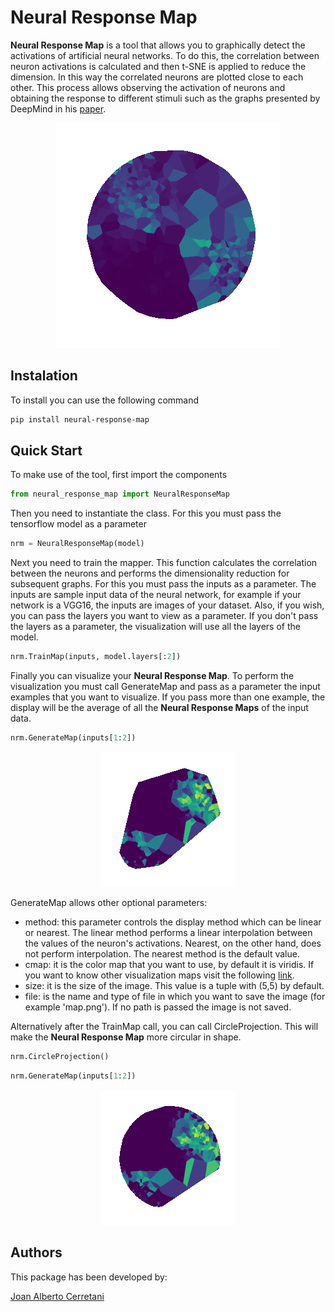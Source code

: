 # Neural Response Map

**Neural Response Map** is a tool that allows you to graphically detect the activations of artificial neural networks. To do this, the correlation between neuron activations is calculated and then t-SNE is applied to reduce the dimension. In this way the correlated neurons are plotted close to each other. This process allows observing the activation of neurons and obtaining the response to different stimuli such as the graphs presented by DeepMind in his [paper](https://arxiv.org/pdf/1807.01281.pdf).

<p align="center">
    <img src="https://github.com/joancerretani/NeuralResponseMap/blob/main/examples/neuralmap1.png">
</p>

## Instalation

To install you can use the following command

```bash
pip install neural-response-map
```

## Quick Start

To make use of the tool, first import the components

```python
from neural_response_map import NeuralResponseMap
```
Then you need to instantiate the class. For this you must pass the tensorflow model as a parameter

```python
nrm = NeuralResponseMap(model)
```

Next you need to train the mapper. This function calculates the correlation between the neurons and performs the dimensionality reduction for subsequent graphs. For this you must pass the inputs as a parameter. The inputs are sample input data of the neural network, for example if your network is a VGG16, the inputs are images of your dataset. Also, if you wish, you can pass the layers you want to view as a parameter. If you don't pass the layers as a parameter, the visualization will use all the layers of the model.

```python
nrm.TrainMap(inputs, model.layers[:2])
```

Finally you can visualize your **Neural Response Map**. To perform the visualization you must call GenerateMap and pass as a parameter the input examples that you want to visualize. If you pass more than one example, the display will be the average of all the **Neural Response Maps** of the input data.

```python
nrm.GenerateMap(inputs[1:2])
```

<p align="center">
    <img src="https://github.com/joancerretani/NeuralResponseMap/blob/main/examples/neuralmap2.png">
</p>

GenerateMap allows other optional parameters:

 - method: this parameter controls the display method which can be linear or nearest. The linear method performs a linear interpolation between the values of the neuron's activations. Nearest, on the other hand, does not perform interpolation. The nearest method is the default value.
 - cmap: it is the color map that you want to use, by default it is viridis. If you want to know other visualization maps visit the following [link](https://matplotlib.org/3.5.0/tutorials/colors/colormaps.html).
 - size: it is the size of the image. This value is a tuple with (5,5) by default.
 - file: is the name and type of file in which you want to save the image (for example 'map.png'). If no path is passed the image is not saved.
 
Alternatively after the TrainMap call, you can call CircleProjection. This will make the **Neural Response Map** more circular in shape.

```python
nrm.CircleProjection()
```

```python
nrm.GenerateMap(inputs[1:2])
```

<p align="center">
    <img src="https://github.com/joancerretani/NeuralResponseMap/blob/main/examples/neuralmap3.png">
</p>

 ## Authors

This package has been developed by:

<a href="https://www.linkedin.com/in/joancerretani/" target="blank">Joan Alberto Cerretani</a>
